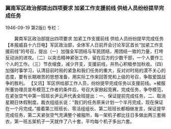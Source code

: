 ### 冀南军区政治部提出四项要求  加紧工作支援前线  供给人员纷纷提早完成任务

1946-09-19
第2版()
专栏：

　　冀南军区政治部提出四项要求
    加紧工作支援前线
    供给人员纷纷提早完成任务
    【本报威县十六日电】军区政治部，全体军人日前开会讨论军区首长“加紧工作支援前线”的号召，提出（一）加强全军团结与军民团结，用团结一致的力量，打垮反动派的进攻。（二）以突击精神紧张工作，留在后方的少数干部，一个人要作三个人的工作。（三）节衣缩食，减少开支，支援前线，并热心积极参加秋收。（四）加强时事学习，认清目前时局的紧急和我们任务的重大，反对对时局的漠不关心的态度，要有长期艰苦的思想准备，用实际工作来回答党和上级的号召，争取爱国战争的胜利。
    【又讯】军区供给部工作人员，纷纷提早完成任务以支援前线。×被服所董协理员宣布模范工作者的条件后，号召大家掀起竞赛，完成任务，争夺模范，在紧张空气中第一班班长尹云声代表全班提出：一、保证提前完成任务，二、取消星期日休假制度。裁衣组组长说：“我们的任务原来计划一个半月完成，现在保证在一个月完成。”接着第三班班长、零活组组长、第二班班长都相继发言，保证提早完成任务，第二天紧张空气充满整个被服所，每一架机子都比往日多做出两三套棉衣，第一班五架机子一天就作了八十套，平均每个机子多出六套。
